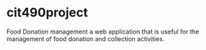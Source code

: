 # cit490project
Food Donation management a web application that is useful for the management of food donation and collection activities.
